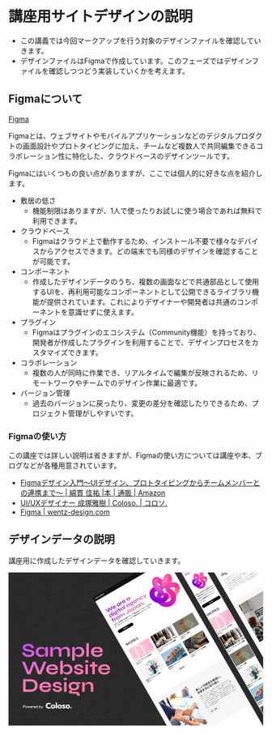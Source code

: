 講座用サイトデザインの説明
===

- この講義では今回マークアップを行う対象のデザインファイルを確認していきます。
- デザインファイルはFigmaで作成しています。このフェーズではデザインファイルを確認しつつどう実装していくかを考えます。

## Figmaについて

[Figma](https://www.figma.com/ja/)

Figmaとは、ウェブサイトやモバイルアプリケーションなどのデジタルプロダクトの画面設計やプロトタイピングに加え、チームなど複数人で共同編集できるコラボレーション性に特化した、クラウドベースのデザインツールです。

Figmaにはいくつもの良い点がありますが、ここでは個人的に好きな点を紹介します。

- 敷居の低さ
  - 機能制限はありますが、1人で使ったりお試しに使う場合であれば無料で利用できます。
- クラウドベース
  - Figmaはクラウド上で動作するため、インストール不要で様々なデバイスからアクセスできます。どの端末でも同様のデザインを確認することが可能です。
- コンポーネント
  - 作成したデザインデータのうち、複数の画面などで共通部品として使用するUIを、再利用可能なコンポーネントとして公開できるライブラリ機能が提供されています。これによりデザイナーや開発者は共通のコンポーネントを意識せずに使えます。
- プラグイン
  - Figmaはプラグインのエコシステム（Community機能）を持っており、開発者が作成したプラグインを利用することで、デザインプロセスをカスタマイズできます。
- コラボレーション
  - 複数の人が同時に作業でき、リアルタイムで編集が反映されるため、リモートワークやチームでのデザイン作業に最適です。
- バージョン管理
  - 過去のバージョンに戻ったり、変更の差分を確認したりできるため、プロジェクト管理がしやすいです。

### Figmaの使い方

この講座では詳しい説明は省きますが、Figmaの使い方については講座や本、ブログなどが各種用意されています。

- [Figmaデザイン入門〜UIデザイン、プロトタイピングからチームメンバーとの連携まで〜 | 綿貫 佳祐 |本 | 通販 | Amazon](https://amzn.asia/d/0kJSPyb)
- [UI/UXデザイナー 成塚雅樹 | Coloso. | コロソ.](https://coloso.jp/visualcommunication/uxuidesigner-narizuka-jp)
- [Figma | wentz-design.com](https://wentz-design.com/tags/figma/)

## デザインデータの説明

講座用に作成したデザインデータを確認していきます。

![サイトデザインデータのサムネイル。Sample Website Designと書かれ、サイトデザインの一部が表示されている](./images/image-08-sample.png)
